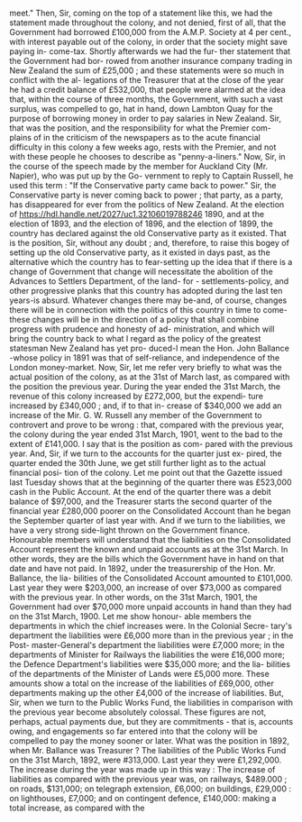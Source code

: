 meet." Then, Sir, coming on the top of a statement like this, we had the statement made throughout the colony, and not denied, first of all, that the Government had borrowed £100,000 from the A.M.P. Society at 4 per cent., with interest payable out of the colony, in order that the society might save paying in- come-tax. Shortly afterwards we had the fur- ther statement that the Government had bor- rowed from another insurance company trading in New Zealand the sum of £25,000 ; and these statements were so much in conflict with the al- legations of the Treasurer that at the close of the year he had a credit balance of £532,000, that people were alarmed at the idea that, within the course of three months, the Government, with such a vast surplus, was compelled to go, hat in hand, down Lambton Quay for the purpose of borrowing money in order to pay salaries in New Zealand. Sir, that was the position, and the responsibility for what the Premier com- plains of in the criticism of the newspapers as to the acute financial difficulty in this colony a few weeks ago, rests with the Premier, and not with these people he chooses to describe as "penny-a-liners." Now, Sir, in the course of the speech made by the member for Auckland City (Mr. Napier), who was put up by the Go- vernment to reply to Captain Russell, he used this term : "If the Conservative party came back to power." Sir, the Conservative party is never coming back to power ; that party, as a party, has disappeared for ever from the politics of New Zealand. At the election of https://hdl.handle.net/2027/uc1.32106019788246 1890, and at the election of 1893, and the election of 1896, and the election of 1899, the country has declared against the old Conservative party as it existed. That is the position, Sir, without any doubt ; and, therefore, to raise this bogey of setting up the old Conservative party, as it existed in days past, as the alternative which the country has to fear-setting up the idea that if there is a change of Government that change will necessitate the abolition of the Advances to Settlers Department, of the land- for - settlements-policy, and other progressive planks that this country has adopted during the last ten years-is absurd. Whatever changes there may be-and, of course, changes there will be in connection with the politics of this country in time to come-these changes will be in the direction of a policy that shall combine progress with prudence and honesty of ad- ministration, and which will bring the country back to what I regard as the policy of the greatest statesman New Zealand has yet pro- duced-I mean the Hon. John Ballance -whose policy in 1891 was that of self-reliance, and independence of the London money-market. Now, Sir, let me refer very briefly to what was the actual position of the colony, as at the 31st of March last, as compared with the position the previous year. During the year ended the 31st March, the revenue of this colony increased by £272,000, but the expendi- ture increased by £340,000 ; and, if to that in- crease of $340,000 we add an increase of the Mir. G. W. Russell any member of the Government to controvert and prove to be wrong : that, compared with the previous year, the colony during the year ended 31st March, 1901, went to the bad to the extent of £141,000. I say that is the position as com- pared with the previous year. And, Sir, if we turn to the accounts for the quarter just ex- pired, the quarter ended the 30th June, we get still further light as to the actual financial posi- tion of the colony. Let me point out that the Gazette issued last Tuesday shows that at the beginning of the quarter there was £523,000 cash in the Public Account. At the end of the quarter there was a debit balance of $97,000, and the Treasurer starts the second quarter of the financial year £280,000 poorer on the Consolidated Account than he began the September quarter of last year with. And if we turn to the liabilities, we have a very strong side-light thrown on the Government finance. Honourable members will understand that the liabilities on the Consolidated Account represent the known and unpaid accounts as at the 31st March. In other words, they are the bills which the Government have in hand on that date and have not paid. In 1892, under the treasurership of the Hon. Mr. Ballance, the lia- bilities of the Consolidated Account amounted to £101,000. Last year they were $203,000, an increase of over $73,000 as compared with the previous year. In other words, on the 31st March, 1901, the Government had over $70,000 more unpaid accounts in hand than they had on the 31st March, 1900. Let me show honour- able members the departments in which the chief increases were. In the Colonial Secre- tary's department the liabilities were £6,000 more than in the previous year ; in the Post- master-General's department the liabilities were £7,000 more; in the departments of Minister for Railways the liabilities the were £16,000 more; the Defence Department's liabilities were $35,000 more; and the lia- bilities of the departments of the Minister of Lands were £5,000 more. These amounts show a total on the increase of the liabilities of £69,000, other departments making up the other £4,000 of the increase of liabilities. But, Sir, when we turn to the Public Works Fund, the liabilities in comparison with the previous year become absolutely colossal. These figures are not, perhaps, actual payments due, but they are commitments - that is, accounts owing, and engagements so far entered into that the colony will be compelled to pay the money sooner or later. What was the position in 1892, when Mr. Ballance was Treasurer ? The liabilities of the Public Works Fund on the 31st March, 1892, were #313,000. Last year they were £1,292,000. The increase during the year was made up in this way : The increase of liabilities as compared with the previous year was, on railways, $489.000 ; on roads, $131,000; on telegraph extension, £6,000; on buildings, £29,000 : on lighthouses, £7,000; and on contingent defence, £140,000: making a total increase, as compared with the 